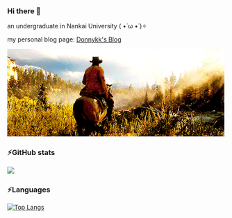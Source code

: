 ### Hi there 👋
an undergraduate in Nankai University ( •̀ ω •́ )✧

my personal blog page:
[Donnykk's Blog](http://Donnykk.github.io)

![](./src/rdr2.gif)

### ⚡GitHub stats
[![](https://github-readme-stats.vercel.app/api?username=Donnykk&show_icons=true&theme=onedar&count_private=true&repo=github-readme-stats&bg_color=0,ea6161,ffc64d,fffc4d,52fa5a&k&hide_border=true)](https://github.com/anuraghazra/github-readme-stats)


### ⚡Languages

[![Top Langs](https://github-readme-stats.vercel.app/api/top-langs/?username=Donnykk&theme=graywhite&bg_color=0,B3FDD0,ABD4D4,A4B9D9,9B7DE2&hide_border=false)](https://github.com/anuraghazra/github-readme-stats)
